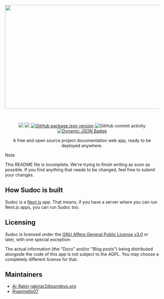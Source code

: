 <p align="center">
<a href="#" title="SuDoc" target="_blank">
<img src="https://raw.githubusercontent.com/onesoft-sudo/sudoc/refs/heads/main/images/sudoc-full.png" height="341px" width="602px">
</a>
</p>

<br />

<p align="center">
<a href="https://github.com/onesoft-sudo/sudoc/actions/workflows/build.yml"><img src="https://img.shields.io/github/actions/workflow/status/onesoft-sudo/sudoc/build.yml?branch=main&event=push&style=flat&logo=github&logoColor=%23fff&label=Build&labelColor=%23000&color=rgb(50%2C%2050%2C%2050)&cacheSeconds=60"></a>
<a href="https://gnu.org/licenses/agpl-3.0.html"><img src="https://img.shields.io/github/license/onesoft-sudo/sudoc?style=flat&logo=data%3Aimage%2Fsvg%2Bxml%3Bbase64%2C77u%2FPD94bWwgdmVyc2lvbj0iMS4wIiBlbmNvZGluZz0idXRmLTgiPz4NCjwhRE9DVFlQRSBzdmcgUFVCTElDICItLy9XM0MvL0RURCBTVkcgMS4xLy9FTiINCgkiaHR0cDovL3d3dy53My5vcmcvR3JhcGhpY3MvU1ZHLzEuMS9EVEQvc3ZnMTEuZHRkIj4NCjxzdmcgd2lkdGg9IjE5N3B4IiBoZWlnaHQ9IjE5N3B4IiB4bWxucz0iaHR0cDovL3d3dy53My5vcmcvMjAwMC9zdmciIHZlcnNpb249IjEuMSI%2BDQoJPGNpcmNsZSBjeD0iOTgiIGN5PSI5OCIgcj0iOTgiIGZpbGw9ImJsYWNrIi8%2BDQoJPGNpcmNsZSBjeD0iOTgiIGN5PSI5OCIgcj0iNzgiIGZpbGw9IndoaXRlIi8%2BDQoJPGNpcmNsZSBjeD0iOTgiIGN5PSI5OCIgcj0iNTUiIGZpbGw9ImJsYWNrIi8%2BDQoJPGNpcmNsZSBjeD0iOTgiIGN5PSI5OCIgcj0iMzAiIGZpbGw9IndoaXRlIi8%2BDQoJPHJlY3QgeD0iMTE1IiB5PSI4NSIgd2lkdGg9IjQ1IiBoZWlnaHQ9IjI1IiBmaWxsPSJ3aGl0ZSIvPg0KPC9zdmc%2B&logoColor=%23fff&label=License&labelColor=%23000&color=rgb(50%2C%2050%2C%2050)&cacheSeconds=60" /></a>
<a href="https://github.com/onesoft-sudo/sudoc/releases/latest"><img alt="GitHub package.json version" src="https://img.shields.io/github/package-json/v/onesoft-sudo/sudoc?style=flat&logo=npm&logoColor=white&label=Version&labelColor=%23000&color=rgb(50%2C%2050%2C%2050)&cacheSeconds=60"></a>
<img alt="GitHub commit activity" src="https://img.shields.io/github/commit-activity/w/onesoft-sudo/sudoc?style=flat&logo=git&logoColor=white&label=Commits&labelColor=%23000&color=rgb(50%2C%2050%2C%2050)&cacheSeconds=60">
<a href="https://discord.gg/892GWhTzgs"><img alt="Dynamic JSON Badge" src="https://img.shields.io/badge/dynamic/json?url=https%3A%2F%2Fdiscord.com%2Fapi%2Fguilds%2F964969362073198652%2Fwidget.json&query=presence_count&suffix=%20online&style=flat&logo=discord&logoColor=white&label=Discord&labelColor=%23000&color=rgb(50%2C%2050%2C%2050)&cacheSeconds=60&link=https%3A%2F%2Fdiscord.gg%2F892GWhTzgs" alt="Discord" /></a>

<p align="center">
A free and open source project documentation web app, ready to be deployed anywhere.
</p>

> [!NOTE]
> This README file is incomplete. We're trying to finish writing as soon as possible.
> If you find anything that needs to be changed, feel free to submit your changes.

## How Sudoc is built

Sudoc is a [Next.js](https://nextjs.org) app.  That means, if you have a server where you can run Next.js apps, you can run Sudoc too.

## Licensing

Sudoc is licensed under the [GNU Affero General Public License v3.0](https://gnu.org/licenses/agpl-3.0.html) or later, with one special exception:

The actual information (the "Docs" and/or "Blog posts") being distributed alongside the code of this app is not subject to the AGPL.
You may choose a completely different license for that.

## Maintainers

* [Ar Rakin](https://github.com/virtual-designer) <rakinar2@osndevs.org>
* [Ryanmello07](https://github.com/Ryanmello07)
